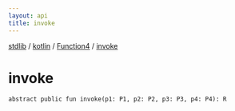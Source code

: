 ```yaml
---
layout: api
title: invoke
---
```

[stdlib](../../index.md) / [kotlin](../index.md) / [Function4](index.md) / [invoke](invoke.md)

# invoke

```
abstract public fun invoke(p1: P1, p2: P2, p3: P3, p4: P4): R
```
